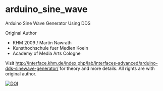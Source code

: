 # arduino_sine_wave
Arduino Sine Wave Generator Using DDS


Original Author

 * KHM 2009 /  Martin Nawrath
 * Kunsthochschule fuer Medien Koeln
 * Academy of Media Arts Cologne
 
 Visit http://interface.khm.de/index.php/lab/interfaces-advanced/arduino-dds-sinewave-generator/
 for theory and more details.
 All rights are with original author.
 
 [![DOI](https://zenodo.org/badge/92184638.svg)](https://zenodo.org/badge/latestdoi/92184638)
